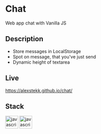 # Chat

Web app chat with Vanilla JS

## Description

- Store messages in LocalStorage
- Spot on message, that you've just send
- Dynamic height of textarea

## Live

https://alexstekk.github.io/chat/

## Stack

<p>
<img src="https://img.shields.io/badge/JavaScript-F7DF1E?logo=javascript&logoColor=white&style=for-the-badge" height="40" alt="javascript logo"  />
<img src="https://img.shields.io/badge/vite-%23646CFF.svg?style=for-the-badge&logo=vite&logoColor=white" height="40" alt="javascript logo"  />
</p>






